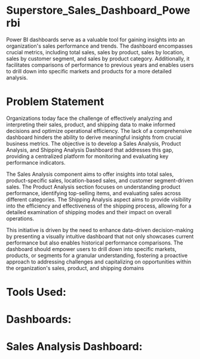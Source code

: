 # Superstore_Sales_Dashboard_Powerbi

Power BI dashboards serve as a valuable tool for gaining insights into an organization's sales performance and trends. The dashboard encompasses crucial metrics, including total sales, sales by product, sales by location, sales by customer segment, and sales by product category. Additionally, it facilitates comparisons of performance to previous years and enables users to drill down into specific markets and products for a more detailed analysis.

# Problem Statement

Organizations today face the challenge of effectively analyzing and interpreting their sales, product, and shipping data to make informed decisions and optimize operational efficiency. The lack of a comprehensive dashboard hinders the ability to derive meaningful insights from crucial business metrics. The objective is to develop a Sales Analysis, Product Analysis, and Shipping Analysis Dashboard that addresses this gap, providing a centralized platform for monitoring and evaluating key performance indicators.

The Sales Analysis component aims to offer insights into total sales, product-specific sales, location-based sales, and customer segment-driven sales. The Product Analysis section focuses on understanding product performance, identifying top-selling items, and evaluating sales across different categories. The Shipping Analysis aspect aims to provide visibility into the efficiency and effectiveness of the shipping process, allowing for a detailed examination of shipping modes and their impact on overall operations.

This initiative is driven by the need to enhance data-driven decision-making by presenting a visually intuitive dashboard that not only showcases current performance but also enables historical performance comparisons. The dashboard should empower users to drill down into specific markets, products, or segments for a granular understanding, fostering a proactive approach to addressing challenges and capitalizing on opportunities within the organization's sales, product, and shipping domains

# Tools Used:

# Dashboards:

# Sales Analysis Dashboard:

